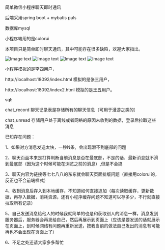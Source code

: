 简单微信小程序聊天即时通讯

后端采用spring boot + mybatis puls

数据库mysql

小程序端用的是colorui

本项目只是简单即时聊天通讯，其中可能存在很多缺陷，欢迎大家指出。

![Image text](https://www.yueqiuba.top/img/chatList.jpg)
![Image text](https://www.yueqiuba.top/img/chat2.jpg)
![Image text](https://www.yueqiuba.top/img/chat.jpg)
![Image text](https://www.yueqiuba.top/img/moniweb.png)

小程序模拟的是李四用户，

http://localhost:18092/index.html 模拟的是张三用户，

http://localhost:18092/index2.html 模拟的是王五用户。



sql:

chat_record 聊天记录表是存储所有的聊天信息（可用于漫游之类的）

chat_unread 存储用户处于离线或者网络的原因未收到的数据，登录后拉取这些消息




已知存在问题：

1、如果对方消息发送太快，一秒N条，会出现滑不到底部的问题

2、聊天页面本来是打算判断当前消息是否在最底部，不是的话，最新消息就不滑到最底部（因为这个时候可能在浏览之前的消息）,但是不会搞

3、聊天内容为链接等七七八八的东东就会聊天页面排版问题（直接用colorui的，反正也不会前端样式）

4、收到消息后存入到本地缓存，不知道如何直接追加（每次读取缓存，更新数据，再存入数据，消耗资源，还有小程序缓存问题不知道可以存多少，不行就直接拉取所有记录）

5、自己发送消息给他人的时候我就简单的也是和获取别人的消息一样，消息发到服务器后，服务器会再发给自己，然后再展示到页面上（应该是要发送的话就展示在页面上，到时候网络有问题再重新发送，按我当前的做法自己发出的消息有可能再也不会出现在页面上了）

6、不足之处还请大家多多帮忙
